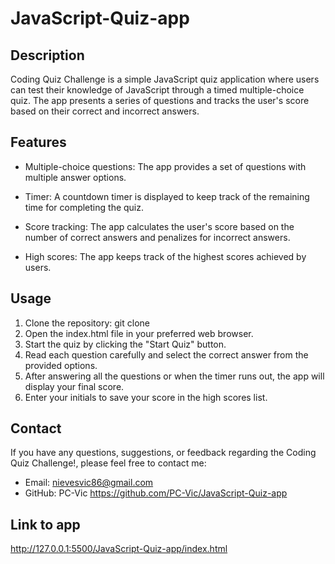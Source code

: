 # JavaScript-Quiz-app

## Description
Coding Quiz Challenge is a simple JavaScript quiz application where users can test their knowledge of JavaScript through a timed multiple-choice quiz. The app presents a series of questions and tracks the user's score based on their correct and incorrect answers.

## Features

* Multiple-choice questions: The app provides a set of questions with multiple answer options.

* Timer: A countdown timer is displayed to keep track of the remaining time for completing the quiz.

* Score tracking: The app calculates the user's score based on the number of correct answers and penalizes for incorrect answers.

* High scores: The app keeps track of the highest scores achieved by users.

## Usage

1. Clone the repository: git clone 
2. Open the index.html file in your preferred web browser.
3. Start the quiz by clicking the "Start Quiz" button.
4. Read each question carefully and select the correct answer from the provided options.
5. After answering all the questions or when the timer runs out, the app will display your final score.
6. Enter your initials to save your score in the high scores list.

## Contact

If you have any questions, suggestions, or feedback regarding the Coding Quiz Challenge!, please feel free to contact me:

- Email: nievesvic86@gmail.com
- GitHub: PC-Vic https://github.com/PC-Vic/JavaScript-Quiz-app

## Link to app
http://127.0.0.1:5500/JavaScript-Quiz-app/index.html